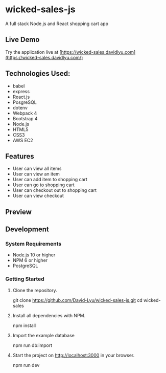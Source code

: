 # wicked-sales-js
A full stack Node.js and React shopping cart app
## Live Demo
Try the application live at [https://wicked-sales.davidlyu.com](https://wicked-sales.davidlyu.com/)

## Technologies Used:
* babel
* express
* React.js
* PosgreSQL
* dotenv
* Webpack 4
* Bootstrap 4
* Node.js
* HTML5
* CSS3
* AWS EC2

## Features
  - User can view all items
  - User can view an item
  - User can add item to shopping cart
  - User can go to shopping cart
  - User can checkout out to shopping cart
  - User can view checkout
## Preview

## Development

### System Requirements
  - Node.js 10 or higher
  - NPM 6 or higher
  - PostgreSQL
  
### Getting Started
  1. Clone the repository.
      
      git clone https://github.com/David-Lyu/wicked-sales-js.git
      cd wicked-sales
  2. Install all dependencies with NPM.
      
      npm install
  3. Import the example database
  
      npm run db:import
      
  4. Start the project on [http://localhost:3000](http://localhost:3000) in your browser.
  
      npm run dev
      

